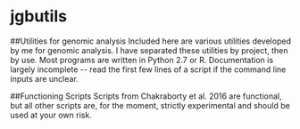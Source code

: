 # jgbutils
##Utilities for genomic analysis
Included here are various utilities developed by me for genomic analysis. I have separated these utilities by project, then by use. Most programs are written in Python 2.7 or R. Documentation is largely incomplete -- read the first few lines of a script if the command line inputs are unclear.

##Functioning Scripts
Scripts from Chakraborty et al. 2016 are functional, but all other scripts are, for the moment, strictly experimental and should be used at your own risk.
